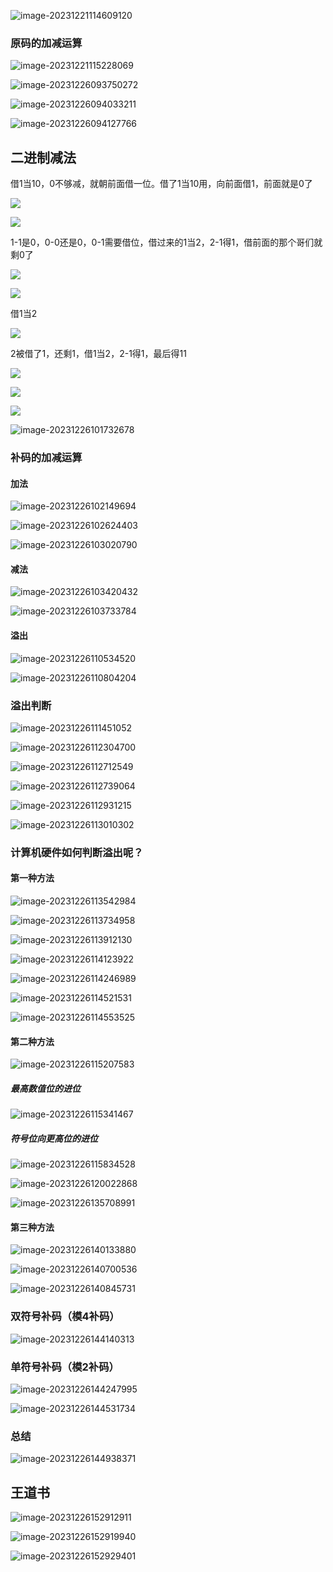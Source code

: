 ![image-20231221114609120](/Users/yuebinghui/Documents/program/github/note/images/image-20231221114609120.png)

### 原码的加减运算

![image-20231221115228069](/Users/yuebinghui/Documents/program/github/note/images/image-20231221115228069.png)

![image-20231226093750272](/Users/yuebinghui/Documents/program/github/note/images/image-20231226093750272.png)



![image-20231226094033211](/Users/yuebinghui/Documents/program/github/note/images/image-20231226094033211.png)

![image-20231226094127766](/Users/yuebinghui/Documents/program/github/note/images/image-20231226094127766.png)

## 二进制减法

借1当10，0不够减，就朝前面借一位。借了1当10用，向前面借1，前面就是0了

![](/Users/yuebinghui/Documents/program/github/note/images/image-20231226094701347.png)

![](/Users/yuebinghui/Documents/program/github/note/images/image-20231226095336612.png)

1-1是0，0-0还是0，0-1需要借位，借过来的1当2，2-1得1，借前面的那个哥们就剩0了

![](/Users/yuebinghui/Documents/program/github/note/images/image-20231226095422238.png)



![](/Users/yuebinghui/Documents/program/github/note/images/image-20231226095709784.png)



借1当2

![](/Users/yuebinghui/Documents/program/github/note/images/image-20231226100128764.png)

2被借了1，还剩1，借1当2，2-1得1，最后得11

![](/Users/yuebinghui/Documents/program/github/note/images/image-20231226100137015.png)



![](/Users/yuebinghui/Documents/program/github/note/images/image-20231226100532404.png)



![](/Users/yuebinghui/Documents/program/github/note/images/image-20231226101125080.png)



![image-20231226101732678](/Users/yuebinghui/Documents/program/github/note/images/image-20231226101732678.png)

### 补码的加减运算

#### 加法

![image-20231226102149694](/Users/yuebinghui/Documents/program/github/note/images/image-20231226102149694.png)

![image-20231226102624403](/Users/yuebinghui/Documents/program/github/note/images/image-20231226102624403.png)

![image-20231226103020790](/Users/yuebinghui/Documents/program/github/note/images/image-20231226103020790.png)

#### 减法

![image-20231226103420432](/Users/yuebinghui/Documents/program/github/note/images/image-20231226103420432.png)

![image-20231226103733784](/Users/yuebinghui/Documents/program/github/note/images/image-20231226103733784.png)

#### 溢出

![image-20231226110534520](/Users/yuebinghui/Documents/program/github/note/images/image-20231226110534520.png)

![image-20231226110804204](/Users/yuebinghui/Documents/program/github/note/images/image-20231226110804204.png)

### 溢出判断

![image-20231226111451052](/Users/yuebinghui/Documents/program/github/note/images/image-20231226111451052.png)

![image-20231226112304700](/Users/yuebinghui/Documents/program/github/note/images/image-20231226112304700.png)

![image-20231226112712549](/Users/yuebinghui/Documents/program/github/note/images/image-20231226112712549.png)

![image-20231226112739064](/Users/yuebinghui/Documents/program/github/note/images/image-20231226112739064.png)

![image-20231226112931215](/Users/yuebinghui/Documents/program/github/note/images/image-20231226112931215.png)

![image-20231226113010302](/Users/yuebinghui/Documents/program/github/note/images/image-20231226113010302.png)

### 计算机硬件如何判断溢出呢？

#### 第一种方法

![image-20231226113542984](/Users/yuebinghui/Documents/program/github/note/images/image-20231226113542984.png)

![image-20231226113734958](/Users/yuebinghui/Documents/program/github/note/images/image-20231226113734958.png)

![image-20231226113912130](/Users/yuebinghui/Documents/program/github/note/images/image-20231226113912130.png)

![image-20231226114123922](/Users/yuebinghui/Documents/program/github/note/images/image-20231226114123922.png)

![image-20231226114246989](/Users/yuebinghui/Documents/program/github/note/images/image-20231226114246989.png)

![image-20231226114521531](/Users/yuebinghui/Documents/program/github/note/images/image-20231226114521531.png)

![image-20231226114553525](/Users/yuebinghui/Documents/program/github/note/images/image-20231226114553525.png)

#### 第二种方法

![image-20231226115207583](/Users/yuebinghui/Documents/program/github/note/images/image-20231226115207583.png)

##### 最高数值位的进位

![image-20231226115341467](/Users/yuebinghui/Documents/program/github/note/images/image-20231226115341467.png)

##### 符号位向更高位的进位

![image-20231226115834528](/Users/yuebinghui/Documents/program/github/note/images/image-20231226115834528.png)

![image-20231226120022868](/Users/yuebinghui/Documents/program/github/note/images/image-20231226120022868.png)

![image-20231226135708991](/Users/yuebinghui/Documents/program/github/note/images/image-20231226135708991.png)

#### 第三种方法

![image-20231226140133880](/Users/yuebinghui/Documents/program/github/note/images/image-20231226140133880.png)

![image-20231226140700536](/Users/yuebinghui/Documents/program/github/note/images/image-20231226140700536.png)

![image-20231226140845731](/Users/yuebinghui/Documents/program/github/note/images/image-20231226140845731.png)

### 双符号补码（模4补码）

![image-20231226144140313](/Users/yuebinghui/Documents/program/github/note/images/image-20231226144140313.png)

### 单符号补码（模2补码）

![image-20231226144247995](/Users/yuebinghui/Documents/program/github/note/images/image-20231226144247995.png)

![image-20231226144531734](/Users/yuebinghui/Documents/program/github/note/images/image-20231226144531734.png)

### 总结

![image-20231226144938371](/Users/yuebinghui/Documents/program/github/note/images/image-20231226144938371.png)

## 王道书

![image-20231226152912911](/Users/yuebinghui/Documents/program/github/note/images/image-20231226152912911.png)

![image-20231226152919940](/Users/yuebinghui/Documents/program/github/note/images/image-20231226152919940.png)

![image-20231226152929401](/Users/yuebinghui/Documents/program/github/note/images/image-20231226152929401.png)